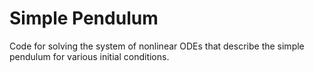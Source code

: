 # Simple Pendulum
Code for solving the system of nonlinear ODEs that describe the simple pendulum for various initial conditions.
